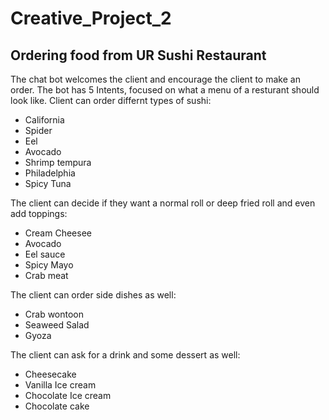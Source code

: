 # Creative_Project_2

## Ordering food from UR Sushi Restaurant 

The chat bot welcomes the client and encourage the client to make an order. The bot has 5 Intents, focused on what a menu of a resturant should look like. 
Client can order differnt types of sushi:
* California 
* Spider
* Eel 
* Avocado 
* Shrimp tempura
* Philadelphia 
* Spicy Tuna 

The client can decide if they want a normal roll or deep fried roll and even add toppings:

* Cream Cheesee
* Avocado 
* Eel sauce 
* Spicy Mayo 
* Crab meat 

The client can order side dishes as well:

* Crab wontoon 
* Seaweed Salad 
* Gyoza 

The client can ask for a drink and some dessert as well: 

* Cheesecake 
* Vanilla Ice cream 
* Chocolate Ice cream 
* Chocolate cake 
